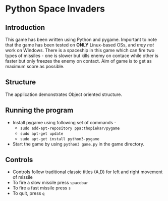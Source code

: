 # Python Space Invaders

## Introduction

This game has been written using Python and pygame. Important to note that the game has been tested on **ONLY** Linux-based OSs, and _may not_ work on Windows.
There is a spaceship in this game which can fire two types of missiles - one is slower but kills enemy on contace while other is faster but only freezes the enemy on contact.
Aim of game is to get as maximum score as possible.

## Structure

The application demonstrates Object oriented structure.

## Running the program

- Install pygame using following set of commands - 
  - `sudo add-apt-repository ppa:thopiekar/pygame`
  - `sudo apt-get update`
  - `sudo apt-get install python3-pygame`
- Start the game by using `python3 game.py` in the game directory.

## Controls

- Controls follow traditional classic titles (A,D) for left and right movement of missile
- To fire a slow missile press `spacebar`
- To fire a fast missile press `s`
- To quit, press `q`
